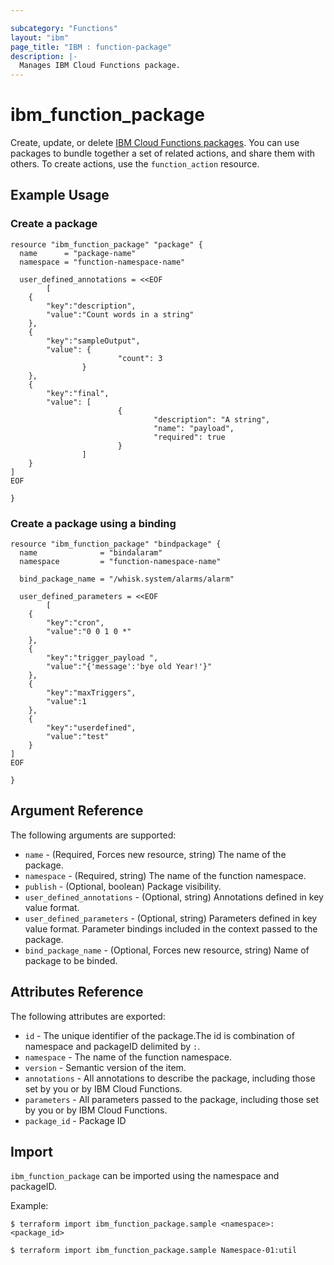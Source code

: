 ```yaml
---

subcategory: "Functions"
layout: "ibm"
page_title: "IBM : function-package"
description: |-
  Manages IBM Cloud Functions package.
---
```


# ibm\_function_package

Create, update, or delete [IBM Cloud Functions packages](https://cloud.ibm.com/docs/openwhisk/openwhisk_packages.html#openwhisk_packages). You can use packages to bundle together a set of related actions, and share them with others. To create actions, use the `function_action` resource.

## Example Usage

### Create a package

```hcl
resource "ibm_function_package" "package" {
  name      = "package-name"
  namespace = "function-namespace-name"

  user_defined_annotations = <<EOF
        [
    {
        "key":"description",
        "value":"Count words in a string"
    },
    {
        "key":"sampleOutput",
        "value": {
                        "count": 3
                }
    },
    {
        "key":"final",
        "value": [
                        {
                                "description": "A string",
                                "name": "payload",
                                "required": true
                        }
                ]
    }
]
EOF

}
```

### Create a package using a binding

``` hcl
resource "ibm_function_package" "bindpackage" {
  name              = "bindalaram"
  namespace         = "function-namespace-name"

  bind_package_name = "/whisk.system/alarms/alarm"

  user_defined_parameters = <<EOF
        [
    {
        "key":"cron",
        "value":"0 0 1 0 *"
    },
    {
        "key":"trigger_payload ",
        "value":"{'message':'bye old Year!'}"
    },
    {
        "key":"maxTriggers",
        "value":1
    },
    {
        "key":"userdefined",
        "value":"test"
    }
]
EOF

}

```

## Argument Reference

The following arguments are supported:

* `name` - (Required,  Forces new resource, string) The name of the package.
* `namespace` - (Required, string) The name of the function namespace.
* `publish` - (Optional, boolean) Package visibility.
* `user_defined_annotations` - (Optional, string) Annotations defined in key value format.
* `user_defined_parameters` - (Optional, string) Parameters defined in key value format. Parameter bindings included in the context passed to the package.
* `bind_package_name` - (Optional,  Forces new resource, string) Name of package to be binded.

## Attributes Reference

The following attributes are exported:

* `id` - The unique identifier of the package.The id is combination of namespace and packageID delimited by `:`.
* `namespace` - The name of the function namespace.
* `version` - Semantic version of the item.
* `annotations` - All annotations to describe the package, including those set by you or by IBM Cloud Functions.
* `parameters` - All parameters passed to the package, including those set by you or by IBM Cloud Functions.
* `package_id` - Package ID

## Import

`ibm_function_package` can be imported using the namespace and packageID.

Example:

```
$ terraform import ibm_function_package.sample <namespace>:<package_id>

$ terraform import ibm_function_package.sample Namespace-01:util

```
